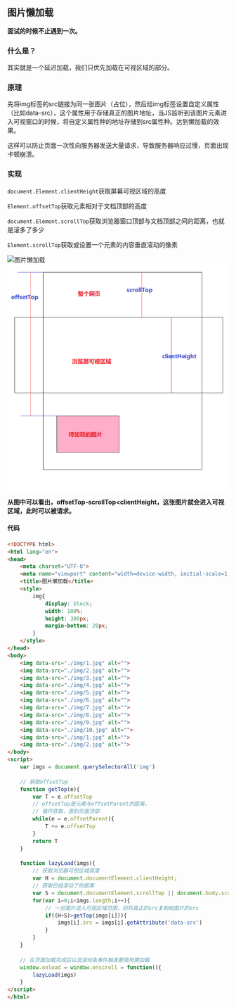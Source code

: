 ## 图片懒加载

**面试的时候不止遇到一次。**

### 什么是？

其实就是一个延迟加载，我们只优先加载在可视区域的部分。

### 原理

先将img标签的src链接为同一张图片（占位），然后给img标签设置自定义属性（比如data-src），这个属性用于存储真正的图片地址，当JS监听到该图片元素进入可视窗口的时候，将自定义属性种的地址存储到src属性种。达到懒加载的效果。

这样可以防止页面一次性向服务器发送大量请求，导致服务器响应过慢，页面出现卡顿崩溃。

### 实现

`document.Element.clientHeight`获取屏幕可视区域的高度

`Element.offsetTop`获取元素相对于文档顶部的高度

`document.Element.scrollTop`获取浏览器窗口顶部与文档顶部之间的距离，也就是滚多了多少

`Element.scrollTop`获取或设置一个元素的内容垂直滚动的像素

![图片懒加载](D:\我的资料\前端笔记\Daily-Note\JavaScript\assets\图片懒加载.png)
![图片懒加载](https://github.com/FFFangYu/Daily-Note/blob/master/JavaScript/assets/图片懒加载.png)

**从图中可以看出，offsetTop-scrollTop<clientHeight，这张图片就会进入可视区域，此时可以被请求。**

#### 代码

```html
<!DOCTYPE html>
<html lang="en">
<head>
    <meta charset="UTF-8">
    <meta name="viewport" content="width=device-width, initial-scale=1.0">
    <title>图片懒加载</title>
    <style>
        img{
            display: block;
            width: 100%;
            height: 300px;
            margin-bottom: 20px;
        }
    </style>
</head>
<body>
    <img data-src="./img/1.jpg" alt="">
    <img data-src="./img/2.jpg" alt="">
    <img data-src="./img/3.jpg" alt="">
    <img data-src="./img/4.jpg" alt="">
    <img data-src="./img/5.jpg" alt="">
    <img data-src="./img/6.jpg" alt="">
    <img data-src="./img/7.jpg" alt="">
    <img data-src="./img/8.jpg" alt="">
    <img data-src="./img/9.jpg" alt="">
    <img data-src="./img/10.jpg" alt="">
    <img data-src="./img/1.jpg" alt="">
    <img data-src="./img/2.jpg" alt="">
</body>
<script>
    var imgs = document.querySelectorAll('img')
    
    // 获取offsetTop
    function getTop(e){
        var T = e.offsetTop
        // offsetTop是元素与offsetParent的距离，
        // 循环获取，直到页面顶部
        while(e = e.offsetParent){
            T += e.offsetTop
        }
        return T
    }
    
    function lazyLoad(imgs){
        // 获取浏览器可视区域高度
        var H = document.documentElement.clientHeight;
        // 获取已经滚动了的距离
        var S = document.documentElement.scrollTop || document.body.scrollTop
        for(var i=0;i<imgs.length;i++){
            // 一旦图片进入可视区域范围，则将真正的src复制给图片的src
            if((H+S)>getTop(imgs[i])){
                imgs[i].src = imgs[i].getAttribute('data-src')
            }
        }
    }
	
    // 在页面加载完成后以及滚动条事件触发都使用懒加载
    window.onload = window.onscroll = function(){
        lazyLoad(imgs)
    }
</script>
</html>
```

